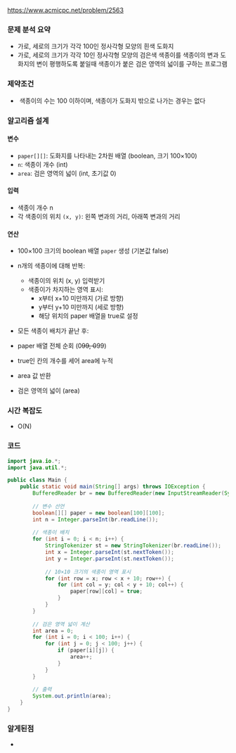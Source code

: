 https://www.acmicpc.net/problem/2563

### 문제 분석 요약
- 가로, 세로의 크기가 각각 100인 정사각형 모양의 흰색 도화지
- 가로, 세로의 크기가 각각 10인 정사각형 모양의 검은색 색종이를 색종이의 변과 도화지의 변이 평행하도록 붙일때 색종이가 붙은 검은 영역의 넓이를 구하는 프로그램
### 제약조건
-  색종이의 수는 100 이하이며, 색종이가 도화지 밖으로 나가는 경우는 없다
### 알고리즘 설계

#### 변수
-  `paper[][]`: 도화지를 나타내는 2차원 배열 (boolean, 크기 100×100)
- `n`: 색종이 개수 (int)
- `area`: 검은 영역의 넓이 (int, 초기값 0)
#### 입력
- 색종이 개수 n
- 각 색종이의 위치 `(x, y)`: 왼쪽 변과의 거리, 아래쪽 변과의 거리

#### 연산
- 100×100 크기의 boolean 배열 `paper` 생성 (기본값 false)
- n개의 색종이에 대해 반복:
    - 색종이의 위치 (x, y) 입력받기
    - 색종이가 차지하는 영역 표시:
        - x부터 x+10 미만까지 (가로 방향)
        - y부터 y+10 미만까지 (세로 방향)
        - 해당 위치의 paper 배열을 true로 설정
- 모든 색종이 배치가 끝난 후:

- paper 배열 전체 순회 (0~~99, 0~~99)
- true인 칸의 개수를 세어 area에 누적
- area 값 반환

- 검은 영역의 넓이 (area)

### 시간 복잡도
- O(N)

### 코드
```java  
import java.io.*;
import java.util.*;

public class Main {
    public static void main(String[] args) throws IOException {
        BufferedReader br = new BufferedReader(new InputStreamReader(System.in));
        
        // 변수 선언
        boolean[][] paper = new boolean[100][100];
        int n = Integer.parseInt(br.readLine());
        
        // 색종이 배치
        for (int i = 0; i < n; i++) {
            StringTokenizer st = new StringTokenizer(br.readLine());
            int x = Integer.parseInt(st.nextToken());
            int y = Integer.parseInt(st.nextToken());
            
            // 10×10 크기의 색종이 영역 표시
            for (int row = x; row < x + 10; row++) {
                for (int col = y; col < y + 10; col++) {
                    paper[row][col] = true;
                }
            }
        }
        
        // 검은 영역 넓이 계산
        int area = 0;
        for (int i = 0; i < 100; i++) {
            for (int j = 0; j < 100; j++) {
                if (paper[i][j]) {
                    area++;
                }
            }
        }
        
        // 출력
        System.out.println(area);
    }
}
```


### 알게된점
- 